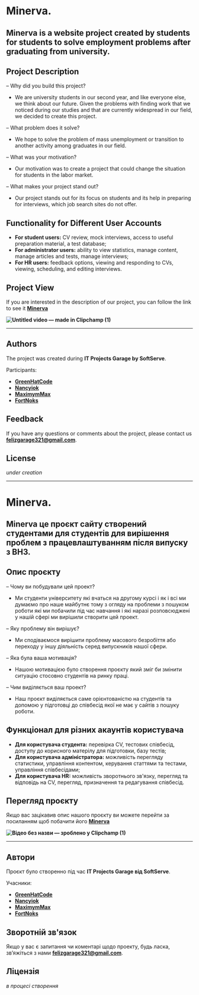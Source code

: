 # Minerva.

**Minerva is a website project created by students for students to solve employment problems after graduating from university.**
---------------------
## **Project Description**
– Why did you build this project?
- We are university students in our second year, and like everyone else, we think about our future. Given the problems with finding work that we noticed during our studies and that are currently widespread in our field, we decided to create this project.
  
– What problem does it solve?
- We hope to solve the problem of mass unemployment or transition to another activity among graduates in our field.
  
– What was your motivation?
- Our motivation was to create a project that could change the situation for students in the labor market.
  
– What makes your project stand out?
- Our project stands out for its focus on students and its help in preparing for interviews, which job search sites do not offer.



## **Functionality for Different User Accounts**
- **For student users:** CV review, mock interviews, access to useful preparation material, a test database;
- **For administrator users:** ability to view statistics, manage content, manage articles and tests, manage interviews; 
- **For HR users:** feedback options, viewing and responding to CVs, viewing, scheduling, and editing interviews.
  
## **Project View**
If you are interested in the description of our project, you can follow the link to see it **[Minerva](https://nancyiok.github.io/Minerva/)**

**![Untitled video — made in Clipchamp (1)](https://github.com/user-attachments/assets/9fff9117-f63d-4a88-9f47-3bacf4ab96ae)**

-------------------------------------------------
## **Authors**

The project was created during **IT Projects Garage by SoftServe**.

Participants:
- **[GreenHatCode](https://github.com/GreenHatCode)**
- **[Nancyiok](https://github.com/Nancyiok)**
- **[MaximymMax](https://github.com/MaximymMax)**
- **[FortNoks](https://github.com/FortNoks)**

## **Feedback**

If you have any questions or comments about the project, please contact us **felizgarage321@gmail.com**.

## **License**
*under creation*


-------------------------------------------

# Minerva.

**Minerva це проєкт сайту створений студентами для студентів для вирішення проблем з працевлаштуванням після випуску з ВНЗ.**
---------------------
## **Опис проєкту**
– Чому ви побудували цей проект?
- Ми студенти університету які вчаться на другому курсі і як і всі ми думаємо про наше майбутнє тому з огляду на проблеми з пошуком роботи які ми побачили під час навчання і які наразі розповсюджені у нашій сфері ми  вирішили створити цей проект.
  
– Яку проблему він вирішує?
- Ми сподіваємося вирішити проблему масового безробіття або переходу у іншу діяльність серед випускників нашої сфери.
  
– Яка була ваша мотивація?
- Нашою мотивацією було створення проєкту який зміг би змінити ситуацію стосовно студентів на ринку праці.
  
– Чим виділяється ваш проект?
- Наш проєкт виділяється саме орієнтованістю на студентів та допомою у підготовці до співбесід якої не має у сайтів з пошуку роботи.



## **Функціонал для різних акаунтів користувача**
- **Для користувача студента:** перевірка  CV, тестових співбесід, доступу до корисного матерілу для підготовки, базу тестів;
- **Для користувача адміністратора:** можливість перегляду статистики, управління контентом, керування статтями та тестами, управління співбесідами; 
- **Для користувача HR:** можливість зворотнього зв'язку, перегляд та відповідь на CV, перегляд, призначення та редагування співбесід.
  
## **Перегляд проєкту**
Якщо вас зацікавив опис нашого проєкту ви можете перейти за посиланням щоб побачити його **[Minerva](https://nancyiok.github.io/Minerva/)**

**![Відео без назви — зроблено у Clipchamp (1)](https://github.com/user-attachments/assets/9fff9117-f63d-4a88-9f47-3bacf4ab96ae)**

-------------------------------------------------
## **Автори**

Проєкт було створенно під час **IT Projects Garage від SoftServe**.

Учасники:
- **[GreenHatCode](https://github.com/GreenHatCode)**
- **[Nancyiok](https://github.com/Nancyiok)**
- **[MaximymMax](https://github.com/MaximymMax)**
- **[FortNoks](https://github.com/FortNoks)**

## **Зворотній зв'язок**

Якщо у вас є запитання чи коментарі щодо проекту, будь ласка, зв’яжіться з нами **felizgarage321@gmail.com**.

## **Ліцензія**
*в процесі створення*







